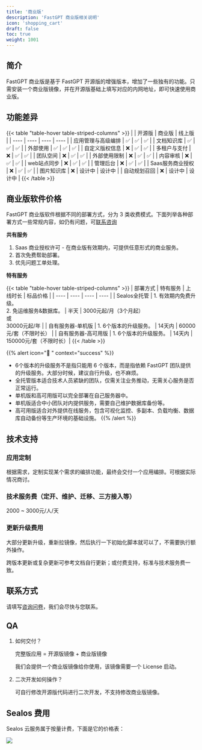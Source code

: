 ```yaml
---
title: '商业版'
description: 'FastGPT 商业版相关说明'
icon: 'shopping_cart'
draft: false
toc: true
weight: 1001
---
```


## 简介

FastGPT 商业版是基于 FastGPT 开源版的增强版本，增加了一些独有的功能。只需安装一个商业版镜像，并在开源版基础上填写对应的内网地址，即可快速使用商业版。

## 功能差异

{{< table "table-hover table-striped-columns" >}}
| | 开源版 | 商业版 | 线上版 |
| ---- | ---- | ---- | ---- |
| 应用管理与高级编排 | ✅ | ✅ | ✅ |
| 文档知识库 | ✅ | ✅ | ✅ |
| 外部使用 | ✅ | ✅ | ✅ |
| 自定义版权信息 | ❌ | ✅ | ✅ |
| 多租户与支付 | ❌ | ✅ | ✅ |
| 团队空间 | ❌ | ✅ | ✅ |
| 外部使用限制 | ❌ | ✅ | ✅ |
| 内容审核 | ❌ | ✅ | ✅ |
| web站点同步 | ❌ | ✅ | ✅ |
| 管理后台 | ❌ | ✅ | ✅ |
| Saas服务商业授权 | ❌ | ✅ | ✅ |
| 图片知识库 | ❌ | 设计中 | 设计中 |
| 自动规划召回 | ❌ | 设计中 | 设计中 |
{{< /table >}}

## 商业版软件价格

FastGPT 商业版软件根据不同的部署方式，分为 3 类收费模式。下面列举各种部署方式一些常规内容，如仍有问题，可[联系咨询](https://fael3z0zfze.feishu.cn/share/base/form/shrcnRxj3utrzjywsom96Px4sud)

**共有服务**

1. Saas 商业授权许可 - 在商业版有效期内，可提供任意形式的商业服务。
2. 首次免费帮助部署。
3. 优先问题工单处理。

**特有服务**

{{< table "table-hover table-striped-columns" >}}
| 部署方式 | 特有服务 | 上线时长 | 标品价格 |
| ---- | ---- | ---- | ---- |
| Sealos全托管 |  1. 有效期内免费升级。<br>2. 免运维服务&数据库。 |  半天  | 3000元起/月（3个月起）<br>或<br>30000元起/年  |
| 自有服务器-单机版 |  1. 6个版本的升级服务。 | 14天内 |  60000元/套（不限时长） | 
| 自有服务器-高可用版 | 1. 6个版本的升级服务。 | 14天内 | 150000元/套（不限时长）|
{{< /table >}}

{{% alert icon="🤖 " context="success" %}}
- 6个版本的升级服务不是指只能用 6 个版本，而是指依赖 FastGPT 团队提供的升级服务。大部分时候，建议自行升级，也不麻烦。
- 全托管版本适合技术人员紧缺的团队，仅需关注业务推动，无需关心服务是否正常运行。
- 单机版和高可用版可以完全部署在自己服务器中。
- 单机版适合中小团队对内提供服务，需要自己维护数据库备份等。
- 高可用版适合对外提供在线服务，包含可视化监控、多副本、负载均衡、数据库自动备份等生产环境的基础设施。
{{% /alert %}}


## 技术支持

### 应用定制

根据需求，定制实现某个需求的编排功能，最终会交付一个应用编排。可根据实际情况商讨。

### 技术服务费（定开、维护、迁移、三方接入等）

2000 ~ 3000元/人/天

### 更新升级费用

大部分更新升级，重新拉镜像，然后执行一下初始化脚本就可以了，不需要执行额外操作。

跨版本更新或复杂更新可参考文档自行更新；或付费支持，标准与技术服务费一致。

## 联系方式

请填写[咨询问卷](https://fael3z0zfze.feishu.cn/share/base/form/shrcnRxj3utrzjywsom96Px4sud)，我们会尽快与您联系。

## QA

1. 如何交付？

   完整版应用 = 开源版镜像 + 商业版镜像

   我们会提供一个商业版镜像给你使用，该镜像需要一个 License 启动。

2. 二次开发如何操作？

   可自行修改开源版代码进行二次开发，不支持修改商业版镜像。


## Sealos 费用

Sealos 云服务属于按量计费，下面是它的价格表：

![](/imgs/sealos_price.jpg)

